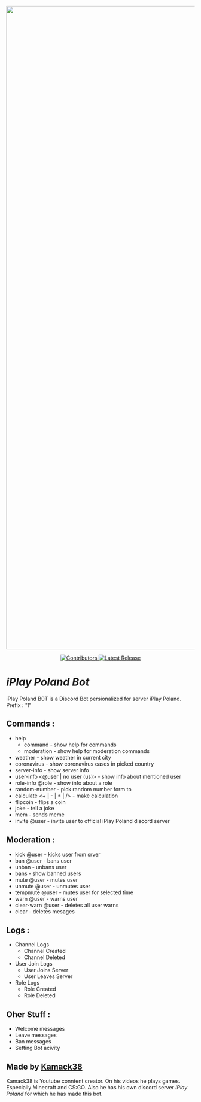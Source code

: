 <p align="center">
  <a title="DBM Network" href="https://discord.gg/sd62gjV" target="_blank">
    <img src="https://i.imgur.com/09Oz2z2.png" width="1720" alt="iPlay Poland" />
  </a>
</p>
<p align="center">
  <a title="Contributors" href="https://github.com/kamack38/iPlay-Poland-Bot/graphs/contributors" target="_blank">
    <img src="https://img.shields.io/github/contributors/kamack38/iPlay-Poland-Bot" alt="Contributors" />
  </a>
  <a title="Release" href="https://github.com/kamack38/iPlay-Poland-Bot/releases" target="_blank">
    <img src="https://img.shields.io/github/v/release/kamack38/iPlay-Poland-Bot" alt="Latest Release" />
  </a>
</p>

# _**iPlay Poland Bot**_
 iPlay Poland B0T is a Discord Bot persionalized for server iPlay Poland.
 Prefix : "!"

## Commands :
- help
  - command - show help for commands
  - moderation - show help for moderation commands
- weather <city> - show weather in current city
- coronavirus <country> - show coronavirus cases in picked country
- server-info - show server info
- user-info <@user | no user (us)> - show info about mentioned user 
- role-info @role - show info about a role
- random-number <min> <max> - pick random number form <min> to <max>
- calculate <number1> <+ | - | * | /> <number2> - make calculation
- flipcoin - flips a coin
- joke - tell a joke
- mem - sends meme
- invite @user - invite user to official iPlay Poland discord server

## Moderation :
- kick @user <reason> - kicks user from srver
- ban @user <reason> - bans user
- unban <user id> - unbans user
- bans - show banned users
- mute @user - mutes user
- unmute @user - unmutes user
- tempmute @user <time> - mutes user for selected time
- warn @user - warns user
- clear-warn @user - deletes all user warns
- clear <number> - deletes <number> mesages

## Logs :
- Channel Logs 
  - Channel Created
  - Channel Deleted
- User Join Logs
  - User Joins Server
  - User Leaves Server
- Role Logs
  - Role Created
  - Role Deleted

## Oher Stuff :
- Welcome messages
- Leave messages
- Ban messages
- Setting Bot acivity

## Made by [Kamack38](https://tinyurl.com/kamack38) 
Kamack38 is Youtube conntent creator. On his videos he plays games. Especially Minecraft and CS:GO. Also he has his own discord server _iPlay Poland_ for which he has made this bot.
